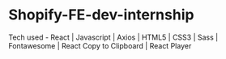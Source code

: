 # Shopify-FE-dev-internship

<p> Tech used - React | Javascript | Axios | HTML5 | CSS3 | Sass | Fontawesome | React Copy to Clipboard | React Player</p>
